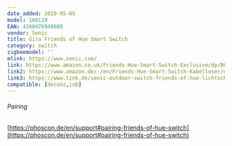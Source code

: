 ```yaml
---
date_added: 2020-05-05
model: 100119 
EAN: 4260476940088 
vendor: Senic
title: Gira Friends of Hue Smart Switch
category: switch
zigbeemodel: ''
mlink: https://www.senic.com/
link: https://www.amazon.co.uk/Friends-Hue-Smart-Switch-Exclusive/dp/B07VQ8Q2KX
link2: https://www.amazon.de/-/en/Friends-Hue-Smart-Switch-Kabelloser/dp/B07VRDKD8S/
link3: https://www.tink.de/senic-outdoor-switch-friends-of-hue-lichtschalter-2er-set
compatible: [deconz,iob]
---
```


###### Pairing 
[https://phoscon.de/en/support#pairing-friends-of-hue-switch](https://phoscon.de/en/support#pairing-friends-of-hue-switch)


